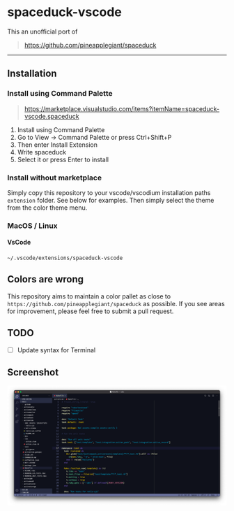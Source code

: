 # spaceduck-vscode

This an unofficial port of 

> https://github.com/pineapplegiant/spaceduck

---

## Installation

### Install using Command Palette

> https://marketplace.visualstudio.com/items?itemName=spaceduck-vscode.spaceduck

1. Install using Command Palette
2. Go to View -> Command Palette or press Ctrl+Shift+P
3. Then enter Install Extension
4. Write spaceduck
5. Select it or press Enter to install

### Install without marketplace

Simply copy this repository to your vscode/vscodium installation paths `extension` folder. See below for examples. Then simply select the theme from the color theme menu.

### MacOS / Linux

#### VsCode

```console
~/.vscode/extensions/spaceduck-vscode
```

## Colors are wrong

This repository aims to maintain a color pallet as close to `https://github.com/pineapplegiant/spaceduck` as possible. If you see areas for improvement, please feel free to submit a pull request.

## TODO
- [ ] Update syntax for Terminal

## Screenshot

![Ruby](ruby.png)
